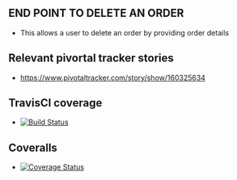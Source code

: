
## END POINT TO DELETE AN ORDER
- This allows a user to delete an order by providing order details
## Relevant pivortal tracker stories
- https://www.pivotaltracker.com/story/show/160325634
## TravisCI coverage
- [![Build Status](https://travis-ci.org/jamesbeamie/fastfoods_api.svg?branch=ft-all-food-160710916)](https://travis-ci.org/jamesbeamie/fastfoods_api)
## Coveralls
- [![Coverage Status](https://coveralls.io/repos/github/jamesbeamie/fastfoods_api/badge.svg?branch=ft-all-food-160710916)](https://coveralls.io/github/jamesbeamie/fastfoods_api?branch=ft-all-food-160710916)
